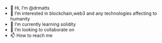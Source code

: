 - 👋 Hi, I’m @drmatts
- 👀 I’m interested in blockchain,web3 and any technologies affecting to humanity
- 🌱 I’m currently learning solidity
- 💞️ I’m looking to collaborate on 
- 📫 How to reach me

<!---
drmatts/drmatts is a ✨ special ✨ repository because its `README.md` (this file) appears on your GitHub profile.
You can click the Preview link to take a look at your changes.
--->
